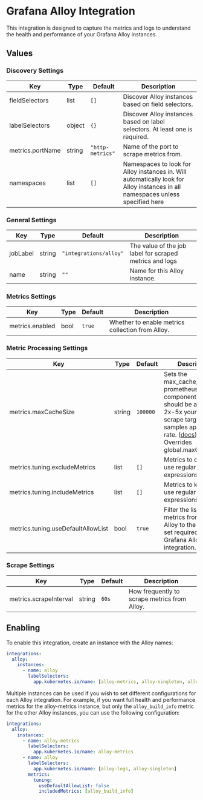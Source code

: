 # Grafana Alloy Integration

This integration is designed to capture the metrics and logs to understand the health and performance of your Grafana
Alloy instances.

## Values

### Discovery Settings

| Key | Type | Default | Description |
|-----|------|---------|-------------|
| fieldSelectors | list | `[]` | Discover Alloy instances based on field selectors. |
| labelSelectors | object | `{}` | Discover Alloy instances based on label selectors. At least one is required. |
| metrics.portName | string | `"http-metrics"` | Name of the port to scrape metrics from. |
| namespaces | list | `[]` | Namespaces to look for Alloy instances in. Will automatically look for Alloy instances in all namespaces unless specified here |

### General Settings

| Key | Type | Default | Description |
|-----|------|---------|-------------|
| jobLabel | string | `"integrations/alloy"` | The value of the job label for scraped metrics and logs |
| name | string | `""` | Name for this Alloy instance. |

### Metrics Settings

| Key | Type | Default | Description |
|-----|------|---------|-------------|
| metrics.enabled | bool | `true` | Whether to enable metrics collection from Alloy. |

### Metric Processing Settings

| Key | Type | Default | Description |
|-----|------|---------|-------------|
| metrics.maxCacheSize | string | `100000` | Sets the max_cache_size for prometheus.relabel component. This should be at least 2x-5x your largest scrape target or samples appended rate. ([docs](https://grafana.com/docs/alloy/latest/reference/components/prometheus.relabel/#arguments)) Overrides global.maxCacheSize |
| metrics.tuning.excludeMetrics | list | `[]` | Metrics to drop. Can use regular expressions. |
| metrics.tuning.includeMetrics | list | `[]` | Metrics to keep. Can use regular expressions. |
| metrics.tuning.useDefaultAllowList | bool | `true` | Filter the list of metrics from Grafana Alloy to the minimal set required for the Grafana Alloy integration. |

### Scrape Settings

| Key | Type | Default | Description |
|-----|------|---------|-------------|
| metrics.scrapeInterval | string | `60s` | How frequently to scrape metrics from Alloy. |

## Enabling

To enable this integration, create an instance with the Alloy names:

```yaml
integrations:
  alloy:
    instances:
      - name: alloy
        labelSelectors:
          app.kubernetes.io/name: [alloy-metrics, alloy-singleton, alloy-logs]
```

Multiple instances can be used if you wish to set different configurations for each Alloy integration. For example, if
you want full health and performance metrics for the alloy-metrics instance, but only the `alloy_build_info` metric for
the other Alloy instances, you can use the following configuration:

```yaml
integrations:
  alloy:
    instances:
      - name: alloy-metrics
        labelSelectors:
          app.kubernetes.io/name: alloy-metrics
      - name: alloy
        labelSelectors:
          app.kubernetes.io/name: [alloy-logs, alloy-singleton]
        metrics:
          tuning:
            useDefaultAllowList: false
            includedMetrics: [alloy_build_info]
```

